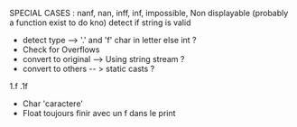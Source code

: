 SPECIAL CASES : nanf, nan, inff, inf, impossible, Non displayable (probably a function exist to do kno)
detect if string is valid
- detect type --> '.' and 'f' char in letter else int ?
- Check for Overflows
- convert to original --> Using string stream ?
- convert to others -- > static casts ?

1.f .1f 


- Char 'caractere'
- Float toujours finir avec un f dans le print